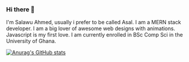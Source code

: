 ### Hi there 👋

I'm Salawu Ahmed, usually i prefer to be called Asal. I am a MERN stack developer. I am a big lover of awesome web designs with animations. Javascript is my first love. I am currently enrolled in BSc Comp Sci in the University of Ghana.

[![Anurag's GitHub stats](https://github-readme-stats.vercel.app/api?username=salawu-ahmed)](https://github.com/anuraghazra/github-readme-stats)


<!--
**salawu-ahmed/salawu-ahmed** is a ✨ _special_ ✨ repository because its `README.md` (this file) appears on your GitHub profile.

Here are some ideas to get you started:

- 🔭 I’m currently working on ...
- 🌱 I’m currently learning ...
- 👯 I’m looking to collaborate on ...
- 🤔 I’m looking for help with ...
- 💬 Ask me about ...
- 📫 How to reach me: ...
- 😄 Pronouns: ...
- ⚡ Fun fact: ...
-->
